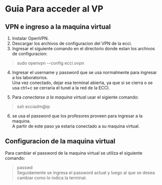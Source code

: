 # Guia Para acceder al VP
## VPN e ingreso a la maquina virtual
1. Instalar OpenVPN.  
2. Descargar los archivos de configuracion del VPN de la ecci.  
3. Ingresar el siguiente comando en el directorio donde estan los archivos de configuracion:  
  >sudo openvpn --config ecci.ovpn  
4. Ingresar el username y password que se usa normalmente para ingresar a los laboratorios.  
Una vez conectado, dejar esa terminal abierta, ya que si se cierra o se usa ctrl+c se cerraria el tunel a la red de la ECCI.  

5. Para *conectarse a la maquina virtual* usar el sigiente comando:  
  >ssh ecciadm@ip  
6. se usa el password que los profesores proveen para ingresar a la maquina.  
A partir de este paso ya estaria conectado a su maquina virtual.  
   
## Configuracion de la maquina virtual  
Para cambiar el password de la maquina virtual se utiliza el siguiente comando:  
>passwd  
Seguidamente se ingresa el password actual y luego al que se desea cambiar como lo indica la terminal.  
